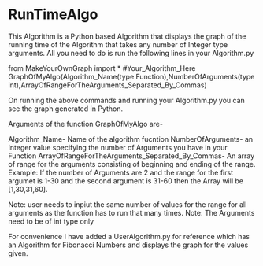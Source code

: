 # RunTimeAlgo
This Algorithm is a Python based Algorithm that displays the graph of the running time of the Algorithm that takes any number of Integer type arguments.
All you need to do is run the following lines in your Algorithm.py

from MakeYourOwnGraph import *
#Your_Algorithm_Here
GraphOfMyAlgo(Algorithm_Name(type Function),NumberOfArguments(type int),ArrayOfRangeForTheArguments_Separated_By_Commas)


On running the above commands and running your Algorithm.py you can see the graph generated in Python.

Arguments of the function GraphOfMyAlgo are-

Algorithm_Name- Name of the algorithm fucntion
NumberOfArguments- an Integer value specifying the number of Arguments you have in your Function
ArrayOfRangeForTheArguments_Separated_By_Commas- An array of range for the arguments consisting of beginning and ending of the range. Example: If the number of Arguments are 2 and the range for the first argumet is 1-30 and the second argument is 31-60 then the Array will be [1,30,31,60].

Note: user needs to inpiut the same number of values for the range for all arguments as the function has to run that many times.
Note: The Arguments need to be of int type only

For convenience I have added a UserAlgorithm.py for reference which has an Algorithm for Fibonacci Numbers and displays the graph for the values given.
